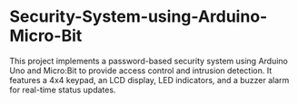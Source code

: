 # Security-System-using-Arduino-Micro-Bit
This project implements a password-based security system using Arduino Uno and Micro:Bit to provide access control and intrusion detection. It features a 4x4 keypad, an LCD display, LED indicators, and a buzzer alarm for real-time status updates.
